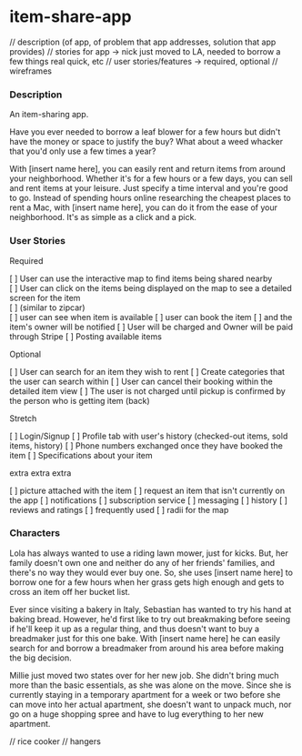 # item-share-app

// description (of app, of problem that app addresses, solution that app provides)
// stories for app -> nick just moved to LA, needed to borrow a few things real quick, etc
// user stories/features -> required, optional
// wireframes



### Description
An item-sharing app.  

Have you ever needed to borrow a leaf blower for a few hours but didn't have the money or space to justify the buy? What about a weed whacker that you'd only use a few times a year? 

With [insert name here], you can easily rent and return items from around your neighborhood. Whether it's for a few hours or a few days, you can sell and rent items at your leisure. Just specify a time interval and you're good to go. Instead of spending hours online researching the cheapest places to rent a Mac, with [insert name here], you can do it from the ease of your neighborhood. It's as simple as a click and a pick. 

### User Stories 

Required

[ ] User can use the interactive map to find items being shared nearby\
[ ] User can click on the items being displayed on the map to see a detailed screen for the item\
    [ ] (similar to zipcar)\
    [ ] user can see when item is available
    [ ] user can book the item
    [ ] and the item's owner will be notified
    [ ] User will be charged and Owner will be paid through Stripe
[ ] Posting available items

Optional

[ ] User can search for an item they wish to rent
    [ ] Create categories that the user can search within
[ ] User can cancel their booking within the detailed item view
[ ] The user is not charged until pickup is confirmed by the person who is getting item (back)

Stretch

[ ] Login/Signup
[ ] Profile tab with user's history (checked-out items, sold items, history)
[ ] Phone numbers exchanged once they have booked the item
[ ] Specifications about your item


extra extra extra

[ ] picture attached with the item
[ ] request an item that isn't currently on the app
[ ] notifications
[ ] subscription service
[ ] messaging
[ ] history
[ ] reviews and ratings
[ ] frequently used
[ ] radii for the map


### Characters
Lola has always wanted to use a riding lawn mower, just for kicks. But, her family doesn't own one and neither do any of her friends' families, and there's no way they would ever buy one. So, she uses [insert name here] to borrow one for a few hours when her grass gets high enough and gets to cross an item off her bucket list. 

Ever since visiting a bakery in Italy, Sebastian has wanted to try his hand at baking bread. However, he'd first like to try out breakmaking before seeing if he'll keep it up as a regular thing, and thus doesn't want to buy a breadmaker just for this one bake. With [insert name here] he can easily search for and borrow a breadmaker from around his area before making the big decision. 

Millie just moved two states over for her new job. She didn't bring much more than the basic essentials, as she was alone on the move. Since she is currently staying in a temporary apartment for a week or two before she can move into her actual apartment, she doesn't want to unpack much, nor go on a huge shopping spree and have to lug everything to her new apartment. 

// rice cooker
// hangers
